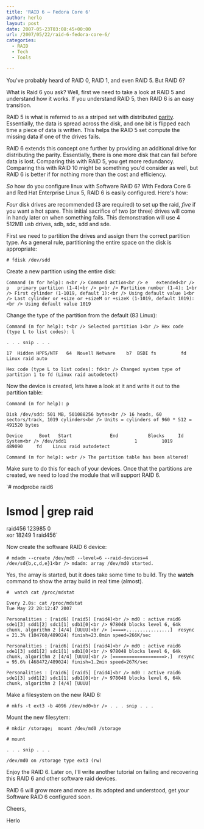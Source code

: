 ```yaml
---
title: 'RAID 6 – Fedora Core 6'
author: herlo
layout: post
date: 2007-05-23T03:08:45+00:00
url: /2007/05/22/raid-6-fedora-core-6/
categories:
  - RAID
  - Tech
  - Tools

---
```

You've probably heard of RAID 0, RAID 1, and even RAID 5. But RAID 6?

What is Raid 6 you ask? Well, first we need to take a look at RAID 5 and understand how it works. If you understand RAID 5, then RAID 6 is an easy transition.

RAID 5 is what is referred to as a striped set with distributed [parity][1]. Essentially, the data is spread across the disk, and one bit is flipped each time a piece of data is written. This helps the RAID 5 set compute the missing data if one of the drives fails.

RAID 6 extends this concept one further by providing an additional drive for distributing the parity. Essentially, there is one more disk that can fail before data is lost. Comparing this with RAID 5, you get more redundancy. Comparing this with RAID 10 might be something you'd consider as well, but RAID 6 is better if for nothing more than the cost and efficiency.

_So_ how do you configure linux with Software RAID 6? With Fedora Core 6 and Red Hat Enterprise Linux 5, RAID 6 is easily configured. Here's how:

_Four_ disk drives are recommended (3 are required) to set up the raid, _five_ if you want a hot spare. This initial sacrifice of two (or three) drives will come in handy later on when something fails. This demonstration will use 4 512MB usb drives, sdb, sdc, sdd and sde.

First we need to partition the drives and assign them the correct partition type. As a general rule, partitioning the entire space on the disk is appropriate:

`# fdisk /dev/sdd`

Create a new partition using the entire disk:

`Command (m for help): n<br />
Command action<br />
e   extended<br />
p   primary partition (1-4)<br />
p<br />
Partition number (1-4): 1<br />
First cylinder (1-1019, default 1):<br />
Using default value 1<br />
Last cylinder or +size or +sizeM or +sizeK (1-1019, default 1019):<br />
Using default value 1019`

Change the type of the partition from the default (83 Linux):

`Command (m for help): t<br />
Selected partition 1<br />
Hex code (type L to list codes): l`

`. . . snip . . .`

`17  Hidden HPFS/NTF   64  Novell Netware    b7  BSDI fs         fd  Linux raid auto`

`Hex code (type L to list codes): fd<br />
Changed system type of partition 1 to fd (Linux raid autodetect)`

Now the device is created, lets have a look at it and write it out to the partition table:

`Command (m for help): p`

`Disk /dev/sdd: 501 MB, 501088256 bytes<br />
16 heads, 60 sectors/track, 1019 cylinders<br />
Units = cylinders of 960 * 512 = 491520 bytes`

`Device      Boot   Start              End           Blocks     Id    System<br />
/dev/sdd1                         1         1019          489090     fd    Linux raid autodetect`

`Command (m for help): w<br />
The partition table has been altered!`

Make sure to do this for each of your devices. Once that the partitions are created, we need to load the module that will support RAID 6.

`# modprobe raid6<br />
# lsmod | grep raid<br />
raid456               123985  0<br />
xor                    18249  1 raid456`

Now create the software RAID 6 device:

`# mdadm --create /dev/md0 --level=6 --raid-devices=4 /dev/sd{b,c,d,e}1<br />
mdadm: array /dev/md0 started.`

Yes, the array is started, but it does take some time to build. Try the **watch** command to show the array build in real time (almost).

`#  watch cat /proc/mdstat`

`Every 2.0s: cat /proc/mdstat                                                                                                            Tue May 22 20:12:47 2007`

`Personalities : [raid6] [raid5] [raid4]<br />
md0 : active raid6 sde1[3] sdd1[2] sdc1[1] sdb1[0]<br />
978048 blocks level 6, 64k chunk, algorithm 2 [4/4] [UUUU]<br />
[====>................]  resync = 21.3% (104760/489024) finish=23.8min speed=266K/sec`

`Personalities : [raid6] [raid5] [raid4]<br />
md0 : active raid6 sde1[3] sdd1[2] sdc1[1] sdb1[0]<br />
978048 blocks level 6, 64k chunk, algorithm 2 [4/4] [UUUU]<br />
[===================>.]  resync = 95.6% (468472/489024) finish=1.2min speed=267K/sec`

`Personalities : [raid6] [raid5] [raid4]<br />
md0 : active raid6 sde1[3] sdd1[2] sdc1[1] sdb1[0]<br />
978048 blocks level 6, 64k chunk, algorithm 2 [4/4] [UUUU]`

Make a filesystem on the new RAID 6:

`# mkfs -t ext3 -b 4096 /dev/md0<br />
. . . snip . . .`

Mount the new filesytem:

`# mkdir /storage;  mount /dev/md0 /storage`
  
`# mount`
  
`. . . snip . . .`
  
`/dev/md0 on /storage type ext3 (rw)`

Enjoy the RAID 6. Later on, I'll write another tutorial on failing and recovering this RAID 6 and other software raid devices.

RAID 6 will grow more and more as its adopted and understood, get your Software RAID 6 configured soon.

Cheers,

Herlo

 [1]: http://en.wikipedia.org/wiki/Parity_bit "Parity bit"